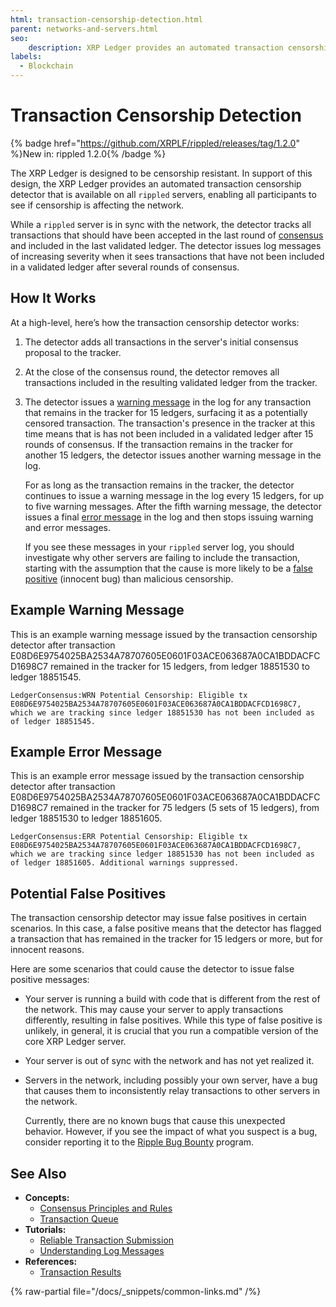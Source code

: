 ```yaml
---
html: transaction-censorship-detection.html
parent: networks-and-servers.html
seo:
    description: XRP Ledger provides an automated transaction censorship detector that is available on all rippled servers.
labels:
  - Blockchain
---
```

# Transaction Censorship Detection

{% badge href="https://github.com/XRPLF/rippled/releases/tag/1.2.0" %}New in: rippled 1.2.0{% /badge %}

The XRP Ledger is designed to be censorship resistant. In support of this design, the XRP Ledger provides an automated transaction censorship detector that is available on all `rippled` servers, enabling all participants to see if censorship is affecting the network.

While a `rippled` server is in sync with the network, the detector tracks all transactions that should have been accepted in the last round of [consensus](../consensus-protocol/index.md) and included in the last validated ledger. The detector issues log messages of increasing severity when it sees transactions that have not been included in a validated ledger after several rounds of consensus.



## How It Works

At a high-level, here’s how the transaction censorship detector works:

1. The detector adds all transactions in the server's initial consensus proposal to the tracker.

2. At the close of the consensus round, the detector removes all transactions included in the resulting validated ledger from the tracker.

3. The detector issues a [warning message](#example-warning-message) in the log for any transaction that remains in the tracker for 15 ledgers, surfacing it as a potentially censored transaction. The transaction's presence in the tracker at this time means that is has not been included in a validated ledger after 15 rounds of consensus. If the transaction remains in the tracker for another 15 ledgers, the detector issues another warning message in the log.

    For as long as the transaction remains in the tracker, the detector continues to issue a warning message in the log every 15 ledgers, for up to five warning messages. After the fifth warning message, the detector issues a final [error message](#example-error-message) in the log and then stops issuing warning and error messages.

    If you see these messages in your `rippled` server log, you should investigate why other servers are failing to include the transaction, starting with the assumption that the cause is more likely to be a [false positive](#potential-false-positives) (innocent bug) than malicious censorship.



## Example Warning Message

This is an example warning message issued by the transaction censorship detector after transaction E08D6E9754025BA2534A78707605E0601F03ACE063687A0CA1BDDACFCD1698C7 remained in the tracker for 15 ledgers, from ledger 18851530 to ledger 18851545.

```text
LedgerConsensus:WRN Potential Censorship: Eligible tx E08D6E9754025BA2534A78707605E0601F03ACE063687A0CA1BDDACFCD1698C7, which we are tracking since ledger 18851530 has not been included as of ledger 18851545.
```


## Example Error Message

This is an example error message issued by the transaction censorship detector after transaction E08D6E9754025BA2534A78707605E0601F03ACE063687A0CA1BDDACFCD1698C7 remained in the tracker for 75 ledgers (5 sets of 15 ledgers), from ledger 18851530 to ledger 18851605.

```text
LedgerConsensus:ERR Potential Censorship: Eligible tx E08D6E9754025BA2534A78707605E0601F03ACE063687A0CA1BDDACFCD1698C7, which we are tracking since ledger 18851530 has not been included as of ledger 18851605. Additional warnings suppressed.
```


## Potential False Positives

The transaction censorship detector may issue false positives in certain scenarios. In this case, a false positive means that the detector has flagged a transaction that has remained in the tracker for 15 ledgers or more, but for innocent reasons.

Here are some scenarios that could cause the detector to issue false positive messages:

- Your server is running a build with code that is different from the rest of the network. This may cause your server to apply transactions differently, resulting in false positives. While this type of false positive is unlikely, in general, it is crucial that you run a compatible version of the core XRP Ledger server.

- Your server is out of sync with the network and has not yet realized it.

- Servers in the network, including possibly your own server, have a bug that causes them to inconsistently relay transactions to other servers in the network.

    Currently, there are no known bugs that cause this unexpected behavior. However, if you see the impact of what you suspect is a bug, consider reporting it to the [Ripple Bug Bounty](https://ripple.com/bug-bounty/) program.


## See Also

- **Concepts:**
    - [Consensus Principles and Rules](../consensus-protocol/consensus-principles-and-rules.md)
    - [Transaction Queue](../transactions/transaction-queue.md)
- **Tutorials:**
    - [Reliable Transaction Submission](../transactions/reliable-transaction-submission.md)
    - [Understanding Log Messages](../../infrastructure/troubleshooting/understanding-log-messages.md)
- **References:**
    - [Transaction Results](../../references/protocol/transactions/transaction-results/transaction-results.md)

{% raw-partial file="/docs/_snippets/common-links.md" /%}
